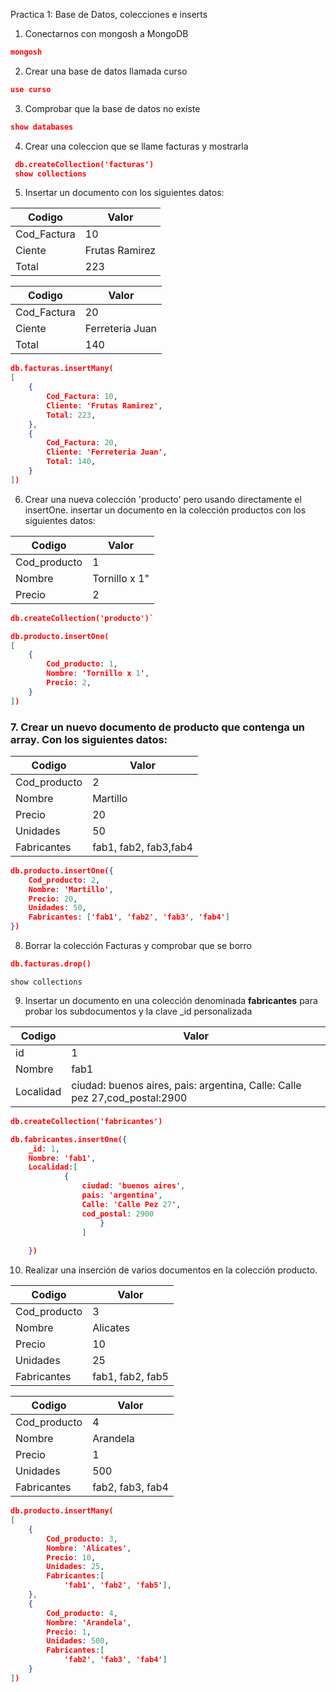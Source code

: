  Practica 1: Base de Datos, colecciones e inserts

1. Conectarnos con mongosh a MongoDB

```json
mongosh
```
2. Crear una base de datos llamada curso

```json
use curso
```
3. Comprobar que la base de datos no existe

```json
show databases
```
4. Crear una coleccion que se llame facturas y mostrarla

``` json
 db.createCollection('facturas')
 show collections
```

5. Insertar un documento con los siguientes datos:

| Codigo   | Valor   |
|-------------|-------------|
| Cod_Factura | 10 |
| Ciente | Frutas Ramirez |
| Total | 223 |

| Codigo   | Valor   |
|-------------|-------------|
| Cod_Factura | 20 |
| Ciente | Ferreteria Juan |
| Total | 140 |

```json
db.facturas.insertMany(
[
    {
        Cod_Factura: 10,
        Cliente: 'Frutas Ramirez',
        Total: 223,
    },
    {
        Cod_Factura: 20,
        Cliente: 'Ferreteria Juan',
        Total: 140,
    } 
])
```


6. Crear una nueva colección 'producto' pero usando directamente el insertOne.
   insertar un documento en la colección productos con los siguientes datos:

| Codigo   | Valor   |
|-------------|-------------|
| Cod_producto | 1 |
| Nombre | Tornillo x 1" |
| Precio | 2 |

```json
db.createCollection('producto')`
```

```json 
db.producto.insertOne(
[
    {
        Cod_producto: 1,
        Nombre: 'Tornillo x 1',
        Precio: 2,
    }
])
```


### 7. Crear un nuevo documento de producto que contenga un array. Con los siguientes datos:

| Codigo   | Valor   |
|-------------|-------------|
| Cod_producto | 2 |
| Nombre | Martillo |
| Precio | 20 |
| Unidades | 50 |
| Fabricantes | fab1, fab2, fab3,fab4 |

```json
db.producto.insertOne({
    Cod_producto: 2,
    Nombre: 'Martillo',
    Precio: 20,
    Unidades: 50,
    Fabricantes: ['fab1', 'fab2', 'fab3', 'fab4']
})
```

8. Borrar la colección Facturas y comprobar que se borro

```json
db.facturas.drop()
```
```
show collections
```

9. Insertar un documento en una colección denominada **fabricantes**
   para probar los subdocumentos y la clave _id personalizada

| Codigo   | Valor   |
|-------------|-------------|
| id | 1 |
| Nombre | fab1 |
| Localidad | ciudad: buenos aires, pais: argentina, Calle: Calle pez 27,cod_postal:2900 |

```json
db.createCollection('fabricantes')
```
```json
db.fabricantes.insertOne({
    _id: 1,
    Nombre: 'fab1',
    Localidad:[
            {
                ciudad: 'buenos aires',
                pais: 'argentina',
                Calle: 'Calle Pez 27',
                cod_postal: 2900
                    }
                ]
            
    })
```


10. Realizar una inserción de varios documentos en la colección producto.

| Codigo   | Valor   |
|-------------|-------------|
| Cod_producto | 3 |
| Nombre | Alicates |
| Precio | 10 |
| Unidades | 25 |
| Fabricantes | fab1, fab2, fab5 |

| Codigo   | Valor   |
|-------------|-------------|
| Cod_producto | 4 |
| Nombre | Arandela |
| Precio | 1 |
| Unidades | 500 |
| Fabricantes | fab2, fab3, fab4 |

```json
db.producto.insertMany(
[
    {
        Cod_producto: 3,
        Nombre: 'Alicates',
        Precio: 10,
        Unidades: 25,
        Fabricantes:[
            'fab1', 'fab2', 'fab5'],
    },
    {
        Cod_producto: 4,
        Nombre: 'Arandela',
        Precio: 1,
        Unidades: 500,
        Fabricantes:[
            'fab2', 'fab3', 'fab4']
    } 
])
```
